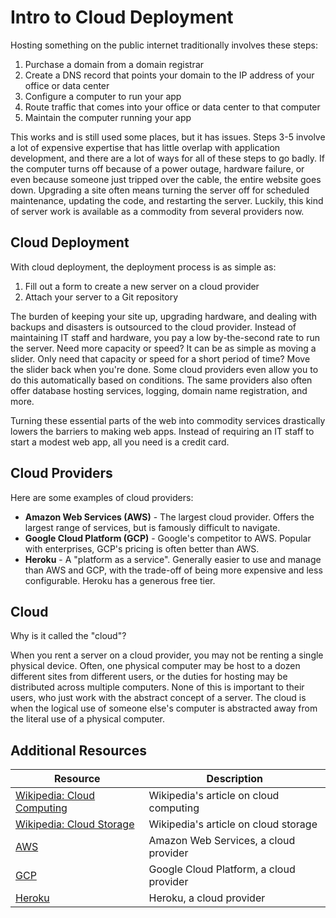 # Intro to Cloud Deployment

Hosting something on the public internet traditionally involves these steps:

1. Purchase a domain from a domain registrar
2. Create a DNS record that points your domain to the IP address of your office or data center
3. Configure a computer to run your app
4. Route traffic that comes into your office or data center to that computer
5. Maintain the computer running your app

This works and is still used some places, but it has issues. Steps 3-5 involve a lot of expensive expertise that has little overlap with application development, and there are a lot of ways for all of these steps to go badly. If the computer turns off because of a power outage, hardware failure, or even because someone just tripped over the cable, the entire website goes down. Upgrading a site often means turning the server off for scheduled maintenance, updating the code, and restarting the server. Luckily, this kind of server work is available as a commodity from several providers now.

## Cloud Deployment

With cloud deployment, the deployment process is as simple as:

1. Fill out a form to create a new server on a cloud provider
2. Attach your server to a Git repository

The burden of keeping your site up, upgrading hardware, and dealing with backups and disasters is outsourced to the cloud provider. Instead of maintaining IT staff and hardware, you pay a low by-the-second rate to run the server. Need more capacity or speed? It can be as simple as moving a slider. Only need that capacity or speed for a short period of time? Move the slider back when you're done. Some cloud providers even allow you to do this automatically based on conditions. The same providers also often offer database hosting services, logging, domain name registration, and more.

Turning these essential parts of the web into commodity services drastically lowers the barriers to making web apps. Instead of requiring an IT staff to start a modest web app, all you need is a credit card.

## Cloud Providers

Here are some examples of cloud providers:

* **Amazon Web Services (AWS)** - The largest cloud provider. Offers the largest range of services, but is famously difficult to navigate.
* **Google Cloud Platform (GCP)** - Google's competitor to AWS. Popular with enterprises, GCP's pricing is often better than AWS.
* **Heroku** - A "platform as a service". Generally easier to use and manage than AWS and GCP, with the trade-off of being more expensive and less configurable. Heroku has a generous free tier.

## Cloud

Why is it called the "cloud"?

When you rent a server on a cloud provider, you may not be renting a single physical device. Often, one physical computer may be host to a dozen different sites from different users, or the duties for hosting may be distributed across multiple computers. None of this is important to their users, who just work with the abstract concept of a server. The cloud is when the logical use of someone else's computer is abstracted away from the literal use of a physical computer.

## Additional Resources

| Resource | Description |
| --- | --- |
| [Wikipedia: Cloud Computing](https://en.wikipedia.org/wiki/Cloud_computing) | Wikipedia's article on cloud computing |
| [Wikipedia: Cloud Storage](https://en.wikipedia.org/wiki/Cloud_storage) | Wikipedia's article on cloud storage |
| [AWS](https://aws.amazon.com/) | Amazon Web Services, a cloud provider |
| [GCP](https://cloud.google.com/) | Google Cloud Platform, a cloud provider |
| [Heroku](https://www.heroku.com/) | Heroku, a cloud provider |
